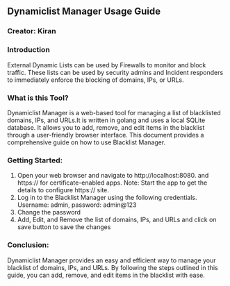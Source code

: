 ## Dynamiclist Manager Usage Guide 

### Creator: Kiran

### Introduction 

External Dynamic Lists can be used by Firewalls to monitor and block traffic. These lists can be used by security admins and Incident responders to immediately enforce the blocking of domains, IPs, or URLs.

### What is this Tool?

Dynamiclist Manager is a web-based tool for managing a list of blacklisted domains, IPs, and URLs.It is written in golang and uses a local SQLite database. It allows you to add, remove, and edit items in the blacklist through a user-friendly browser interface. This document provides a comprehensive guide on how to use Blacklist Manager.

### Getting Started:

1. Open your web browser and navigate to http://localhost:8080. and https:// for certificate-enabled apps.
   Note: Start the app to get the details to configure https:// site.
2. Log in to the Blacklist Manager using the following credentials.
	Username: admin, password: admin@123
3. Change the password
4. Add, Edit, and Remove the list of domains, IPs, and URLs and click on save button to    save the changes

### Conclusion:

Dynamiclist Manager provides an easy and efficient way to manage your blacklist of domains, IPs, and URLs. By following the steps outlined in this guide, you can add, remove, and edit items in the blacklist with ease. 

